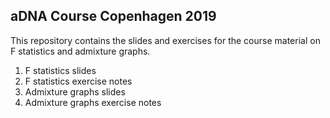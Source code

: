 aDNA Course Copenhagen 2019
----
This repository contains the slides and exercises for the course material on F statistics and admixture graphs.

1. F statistics slides
2. F statistics exercise notes
3. Admixture graphs slides
4. Admixture graphs exercise notes
